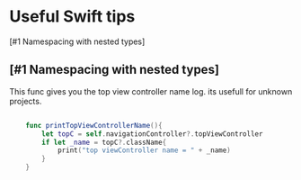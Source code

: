 # Useful Swift tips 

[#1 Namespacing with nested types]


## [#1 Namespacing with nested types]

This func gives you the top view controller name log. its usefull for unknown projects.

```swift

    func printTopViewControllerName(){
        let topC = self.navigationController?.topViewController
        if let _name = topC?.className{
            print("top viewController name = " + _name)
        }
    }
    
```

